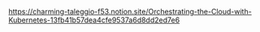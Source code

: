 https://charming-taleggio-f53.notion.site/Orchestrating-the-Cloud-with-Kubernetes-13fb41b57dea4cfe9537a6d8dd2ed7e6
